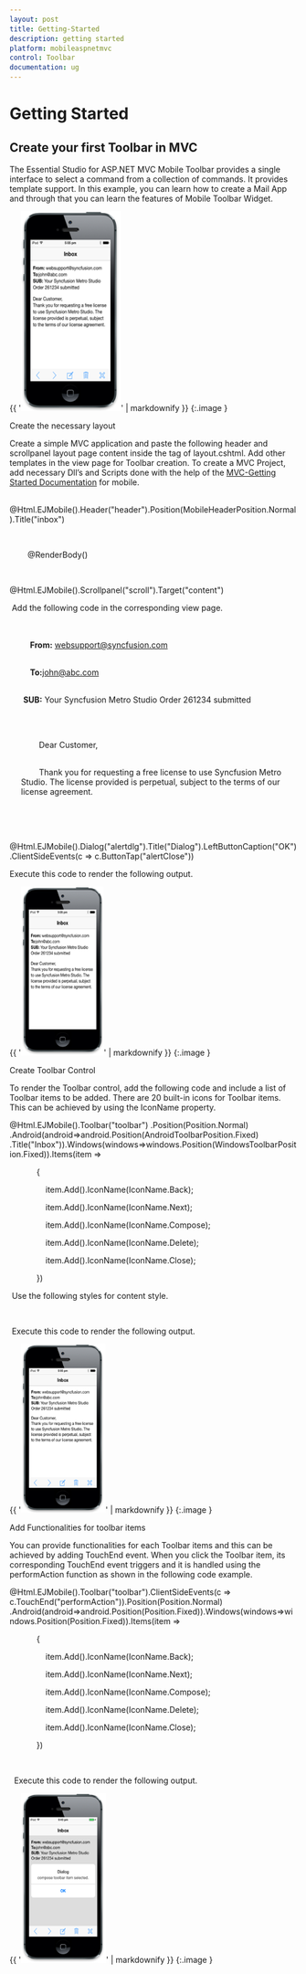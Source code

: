 ```yaml
---
layout: post
title: Getting-Started
description: getting started
platform: mobileaspnetmvc
control: Toolbar
documentation: ug
---
```


# Getting Started

## Create your first Toolbar in MVC

The Essential Studio for ASP.NET MVC Mobile Toolbar provides a single interface to select a command from a collection of commands. It provides template support. In this example, you can learn how to create a Mail App and through that you can learn the features of Mobile Toolbar Widget.



{{ '![1](Getting-Started_images/Getting-Started_img1.png)' | markdownify }}
{:.image }


Create the necessary layout

Create a simple MVC application and paste the following header and scrollpanel layout page content inside the <body> tag of layout.cshtml. Add other templates in the view page for Toolbar creation. To create a MVC Project, add necessary Dll’s and Scripts done with the help of the [MVC-Getting Started Documentation](http://help.syncfusion.com/ug/js/default.htm) for mobile.

     @Html.EJMobile().Header("header").Position(MobileHeaderPosition.Normal).Title("inbox")

    <div id="content">

        @RenderBody()

    </div>

@Html.EJMobile().Scrollpanel("scroll").Target("content")

 Add the following code in the corresponding view page.

<!--Add Toolbar control here. -->



<!-- Inbox sample content-->

<div id="mailContent" style="padding: 20px;">

    <b>From:</b> websupport@syncfusion.com<br /><br />

    <b>To:</b>john@abc.com</br><br />

 <b>SUB:</b> Your Syncfusion Metro Studio Order 261234 submitted<br /><br />

    <p>

        Dear Customer,<br /><br />

        Thank you for requesting a free license to use Syncfusion Metro Studio. The license provided is perpetual, subject to the terms of our license agreement.

    </p>

</div>



@Html.EJMobile().Dialog("alertdlg").Title("Dialog").LeftButtonCaption("OK").ClientSideEvents(c => c.ButtonTap("alertClose"))



Execute this code to render the following output.

{{ '![2](Getting-Started_images/Getting-Started_img2.png)' | markdownify }}
{:.image }


Create Toolbar Control

To render the Toolbar control, add the following code and include a list of Toolbar items to be added. There are 20 built-in icons for Toolbar items. This can be achieved by using the IconName property.

@Html.EJMobile().Toolbar("toolbar") .Position(Position.Normal) .Android(android=>android.Position(AndroidToolbarPosition.Fixed) .Title("Inbox")).Windows(windows=>windows.Position(WindowsToolbarPosition.Fixed)).Items(item =>

            {

                item.Add().IconName(IconName.Back);

                item.Add().IconName(IconName.Next);

                item.Add().IconName(IconName.Compose);

                item.Add().IconName(IconName.Delete);

                item.Add().IconName(IconName.Close);

            })

 Use the following styles for content style.

        <style>

           .e-m-header.e-m-android {

               display: none;

           }

      </style>

 Execute this code to render the following output.



{{ '![1](Getting-Started_images/Getting-Started_img3.png)' | markdownify }}
{:.image }


Add Functionalities for toolbar items 

You can provide functionalities for each Toolbar items and this can be achieved by adding TouchEnd event. When you click the Toolbar item, its corresponding TouchEnd event triggers and it is handled using the performAction function as shown in the following code example. 

@Html.EJMobile().Toolbar("toolbar").ClientSideEvents(c => c.TouchEnd("performAction")).Position(Position.Normal) .Android(android=>android.Position(Position.Fixed)).Windows(windows=>windows.Position(Position.Fixed)).Items(item =>

            {

                item.Add().IconName(IconName.Back);

                item.Add().IconName(IconName.Next);

                item.Add().IconName(IconName.Compose);

                item.Add().IconName(IconName.Delete);

                item.Add().IconName(IconName.Close);

            })

 <script>

    $(document).ready(function (args) {

        window.dialogObject = $("#alertdlg").data("ejmDialog"); //creating object for dialog

    });

    // toolbar touch end event

    function performAction(args) {

        var itemName = args.itemname;// to get the toolbar item name

        $("#dialogContent").append(itemName + " toolbar item selected."); // appends the content to the dialog

        window.dialogObject.open();// to show dialog

    }

    //Closes dialog

    function alertClose(args) {

        $("#dialogContent").empty(); //empties dialog content

        window.dialogObject.close(); //closes dialog

    }

</script>

  Execute this code to render the following output.

{{ '![3](Getting-Started_images/Getting-Started_img4.png)' | markdownify }}
{:.image }


